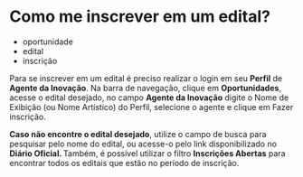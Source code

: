 # Como me inscrever em um edital?

- oportunidade
- edital
- inscrição

Para se inscrever em um edital é preciso realizar o login em seu <b>Perfil</b> de <b>Agente da Inovação</b>. 
Na barra de navegação, clique em <b>Oportunidades</b>, acesse o edital desejado, no campo <b>Agente da Inovação</b> digite o Nome de Exibição (ou Nome Artístico) do Perfil, selecione o agente e clique em Fazer inscrição. 

<b>Caso não encontre o edital desejado</b>, utilize o campo de busca para pesquisar pelo nome do edital, ou acesse-o pelo link disponibilizado no <b>Diário Oficial. </b>
Também, é possível utilizar o filtro <b>Inscrições Abertas</b> para encontrar todos os editais que estão no período de inscrição.